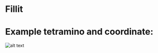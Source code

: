 # Fillit


# Example tetramino and coordinate:
![alt text](https://cdn1.savepice.ru/uploads/2019/11/3/64aed9d6a2f0007e80260ffb11ef25b1-full.jpg)
